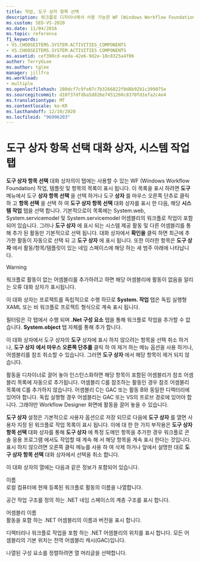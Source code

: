 ```yaml
---
title: 작업, 도구 상자 항목 선택
description: 워크플로 디자이너에서 사용 가능한 WF (Windows Workflow Foundation) 활동, 템플릿 및 항목 목록을 표시 하는 방법에 대해 알아봅니다.
ms.custom: SEO-VS-2020
ms.date: 11/04/2016
ms.topic: reference
f1_keywords:
- VS.CHOOSEITEMS.SYSTEM.ACTIVITIES_COMPONENTS
- VS.CHOOSEITEMS.SYSTEM.ACTIVITIES COMPONENTS
ms.assetid: cef390cd-eeda-42e6-9d2e-18c8325a4f06
author: TerryGLee
ms.author: tglee
manager: jillfra
ms.workload:
- multiple
ms.openlocfilehash: 280dcf7c9fe07c7b3266822f0d8b92b1c399075e
ms.sourcegitcommit: d10f37dfdba5d826e7451260c8370fd1efa2c4e4
ms.translationtype: MT
ms.contentlocale: ko-KR
ms.lasthandoff: 12/10/2020
ms.locfileid: "96996203"
---
```

# <a name="systemactivities-tab-choose-toolbox-items-dialog-box"></a>도구 상자 항목 선택 대화 상자, 시스템 작업 탭

**도구 상자 항목 선택** 대화 상자의이 탭에는 사용할 수 있는 WF (Windows Workflow Foundation) 작업, 템플릿 및 항목의 목록이 표시 됩니다. 이 목록을 표시 하려면 **도구** 메뉴에서 도구 **상자 항목 선택** 을 선택 하거나 도구 **상자** 를 마우스 오른쪽 단추로 클릭 하 고 **항목 선택** 을 선택 하 여 **도구 상자 항목 선택** 대화 상자를 표시 한 다음, 해당 **시스템 작업** 탭을 선택 합니다. 기본적으로이 목록에는 System.web, System.servicemodel 및 System.servicemodel 어셈블리의 워크플로 작업이 포함 되어 있습니다. 그러나 **도구 상자** 에 표시 되는 시스템 제공 활동 및 다른 어셈블리를 통해 추가 된 활동만 기본적으로 선택 됩니다. 대화 상자에서 **확인을** 클릭 하면 최근에 추가한 활동이 자동으로 선택 되 고 **도구 상자** 에 표시 됩니다. 또한 이러한 항목은 **도구 상자** 에서 활동/항목/템플릿이 있는 네임 스페이스에 해당 하는 새 범주 아래에 나타납니다.

> [!WARNING]
> 워크플로 활동이 없는 어셈블리를 추가하려고 하면 해당 어셈블리에 활동이 없음을 알리는 오류 대화 상자가 표시됩니다.

이 대화 상자는 프로젝트를 독립적으로 수행 하므로 **System. 작업** 탭은 독립 실행형 XAML 또는 비 워크플로 프로젝트 형식으로 계속 표시 됩니다.

필터링은 각 탭에서 수행 되며 **.Net 구성 요소** 탭을 통해 워크플로 작업을 추가할 수 없습니다. **System.object** 탭 자체를 통해 추가 합니다.

이 대화 상자에서 도구 상자의 **도구** 상자에 표시 하지 않으려는 항목을 선택 취소 하거나, **도구 상자** **에서 마우스 오른쪽 단추를** 클릭 하 여 제거 하는 메뉴 옵션을 사용 하거나, 어셈블리를 참조 취소할 수 있습니다. 그러면 **도구 상자** 에서 해당 항목이 제거 되지 않습니다.

활동을 디자이너로 끌어 놓아 인스턴스화하면 해당 항목이 포함된 어셈블리가 참조 어셈블리 목록에 자동으로 추가됩니다. 어셈블리 C를 참조하는 활동인 경우 참조 어셈블리 목록에 C를 추가하지 않습니다. 어셈블리 C는 GAC 또는 활동 B와 동일한 디렉터리에 있어야 합니다. 독립 실행형 경우 어셈블리는 GAC 또는 VS의 프로브 경로에 있어야 합니다. 그래야만 Workflow Designer 화면에 활동을 끌어 놓을 수 있습니다.

**도구 상자** 설정은 기본적으로 사용자 옵션으로 저장 되므로 다음에 **도구 상자** 를 열면 사용자 지정 된 워크플로 작업 목록이 표시 됩니다. 이에 대 한 한 가지 부작용은 **도구 상자 항목 선택** 대화 상자를 통해 **도구 상자** 에 특정 도메인 항목을 추가한 경우 워크플로 콘솔 응용 프로그램 에서도 작업할 때 계속 해 서 해당 항목을 계속 표시 한다는 것입니다. 표시 하지 않으려면 오른쪽 클릭 메뉴를 사용 하 여 삭제 하거나 앞에서 설명한 대로 **도구 상자 항목 선택** 대화 상자에서 선택을 취소 합니다.

이 대화 상자의 열에는 다음과 같은 정보가 포함되어 있습니다.

이름\
로컬 컴퓨터에 현재 등록된 워크플로 활동의 이름을 나열합니다.

공간
작업 구조를 정의 하는 .NET 네임 스페이스의 계층 구조를 표시 합니다.

어셈블리 이름 \
활동을 포함 하는 .NET 어셈블리의 이름과 버전을 표시 합니다.

디렉터리나
워크플로 작업을 포함 하는 .NET 어셈블리의 위치를 표시 합니다. 모든 어셈블리의 기본 위치는 전역 어셈블리 캐시(GAC)입니다.

나열된 구성 요소를 정렬하려면 열 머리글을 선택합니다.
